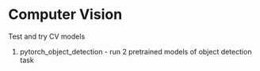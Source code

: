 # Computer Vision
Test and try CV models
1. pytorch_object_detection - run 2 pretrained models of object detection task
